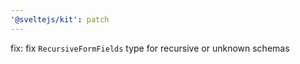 ```yaml
---
'@sveltejs/kit': patch
---
```


fix: fix `RecursiveFormFields` type for recursive or unknown schemas
